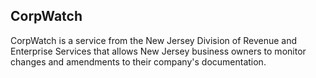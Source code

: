 ## CorpWatch

CorpWatch is a service from the New Jersey Division of Revenue and Enterprise Services that allows New Jersey business owners to monitor changes and amendments to their company's documentation.
